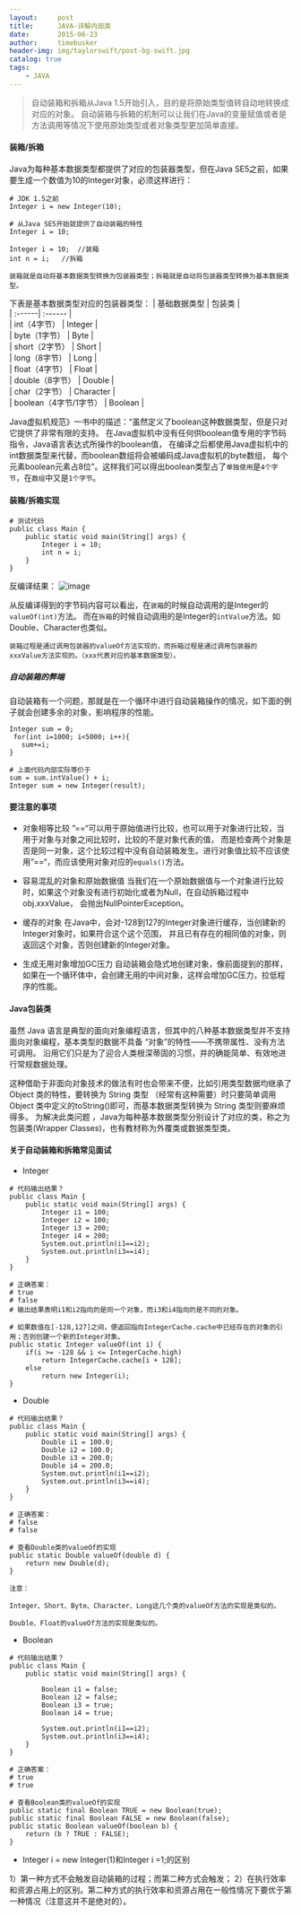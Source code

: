 ```yaml
---
layout:     post
title:      JAVA-详解内部类
date:       2015-06-23
author:     timebusker
header-img: img/taylorswift/post-bg-swift.jpg
catalog: true
tags:
    - JAVA
---
```


> 自动装箱和拆箱从Java 1.5开始引入，目的是将原始类型值转自动地转换成对应的对象。
> 自动装箱与拆箱的机制可以让我们在Java的变量赋值或者是方法调用等情况下使用原始类型或者对象类型更加简单直接。


#### 装箱/拆箱
Java为每种基本数据类型都提供了对应的包装器类型，但在Java SE5之前，如果要生成一个数值为10的Integer对象，必须这样进行：

```
# JDK 1.5之前
Integer i = new Integer(10);

# 从Java SE5开始就提供了自动装箱的特性
Integer i = 10;

Integer i = 10;  //装箱
int n = i;   //拆箱
```

`装箱就是自动将基本数据类型转换为包装器类型；拆箱就是自动将包装器类型转换为基本数据类型。`

下表是基本数据类型对应的包装器类型：
| 基础数据类型 | 包装类 |     
| :------| :------ |     
| int（4字节） | Integer |     
| byte（1字节） | Byte |     
| short（2字节） | Short |     
| long（8字节） | Long |     
| float（4字节） | Float |     
| double（8字节） | Double |     
| char（2字节） | Character |     
| boolean（4字节/1字节） | Boolean |     

Java虚拟机规范》一书中的描述：“虽然定义了boolean这种数据类型，但是只对它提供了非常有限的支持。
在Java虚拟机中没有任何供boolean值专用的字节码指令，Java语言表达式所操作的boolean值，
在编译之后都使用Java虚拟机中的int数据类型来代替，而boolean数组将会被编码成Java虚拟机的byte数组，
每个元素boolean元素占8位”。这样我们可以得出boolean类型占了`单独使用`是`4个字节`，在`数组`中又是`1个字节`。

#### 装箱/拆箱实现

```
# 测试代码
public class Main {
    public static void main(String[] args) {
        Integer i = 10;
        int n = i;
    }
}
```
反编译结果：
![image](https://raw.githubusercontent.com/timebusker/timebusker.github.io/master/img/java-coding/5/2.png?raw=true) 

从反编译得到的字节码内容可以看出，在`装箱`的时候自动调用的是Integer的`valueOf(int)`方法。
而在`拆箱`的时候自动调用的是Integer的`intValue`方法。如Double、Character也类似。

`装箱过程是通过调用包装器的valueOf方法实现的，而拆箱过程是通过调用包装器的 xxxValue方法实现的。（xxx代表对应的基本数据类型）。`

##### 自动装箱的弊端
自动装箱有一个问题，那就是在一个循环中进行自动装箱操作的情况，如下面的例子就会创建多余的对象，影响程序的性能。

```
Integer sum = 0;
 for(int i=1000; i<5000; i++){
   sum+=i;
}

# 上面代码内部实际等价于
sum = sum.intValue() + i;
Integer sum = new Integer(result);
```

#### 要注意的事项
- 对象相等比较
”==“可以用于原始值进行比较，也可以用于对象进行比较，当用于对象与对象之间比较时，比较的不是对象代表的值，
而是检查两个对象是否是同一对象，这个比较过程中没有自动装箱发生。进行对象值比较不应该使用”==“，而应该使用对象对应的`equals()`方法。

- 容易混乱的对象和原始数据值
当我们在一个原始数据值与一个对象进行比较时，如果这个对象没有进行初始化或者为Null，在自动拆箱过程中obj.xxxValue，
会抛出NullPointerException。

- 缓存的对象
在Java中，会对-128到127的Integer对象进行缓存，当创建新的Integer对象时，如果符合这个这个范围，
并且已有存在的相同值的对象，则返回这个对象，否则创建新的Integer对象。

- 生成无用对象增加GC压力
自动装箱会隐式地创建对象，像前面提到的那样，如果在一个循环体中，会创建无用的中间对象，这样会增加GC压力，拉低程序的性能。

#### Java包装类
虽然 Java 语言是典型的面向对象编程语言，但其中的八种基本数据类型并不支持面向对象编程，基本类型的数据不具备
“对象”的特性——不携带属性、没有方法可调用。 沿用它们只是为了迎合人类根深蒂固的习惯，并的确能简单、有效地进行常规数据处理。

这种借助于非面向对象技术的做法有时也会带来不便，比如引用类型数据均继承了 Object 类的特性，要转换为 String 类型
（经常有这种需要）时只要简单调用 Object 类中定义的toString()即可，而基本数据类型转换为 String 类型则要麻烦得多。
为解决此类问题 ，Java为每种基本数据类型分别设计了对应的类，称之为包装类(Wrapper Classes)，也有教材称为外覆类或数据类型类。

#### 关于自动装箱和拆箱常见面试
- Integer 

```
# 代码输出结果？
public class Main {
    public static void main(String[] args) {
        Integer i1 = 100;
        Integer i2 = 100;
        Integer i3 = 200;
        Integer i4 = 200;
        System.out.println(i1==i2);
        System.out.println(i3==i4);
    }
}

# 正确答案：
# true
# false
# 输出结果表明i1和i2指向的是同一个对象，而i3和i4指向的是不同的对象。

# 如果数值在[-128,127]之间，便返回指向IntegerCache.cache中已经存在的对象的引用；否则创建一个新的Integer对象。
public static Integer valueOf(int i) {
    if(i >= -128 && i <= IntegerCache.high)
        return IntegerCache.cache[i + 128];
    else
        return new Integer(i);
}
```

- Double 

```
# 代码输出结果？
public class Main {
    public static void main(String[] args) {
        Double i1 = 100.0;
        Double i2 = 100.0;
        Double i3 = 200.0;
        Double i4 = 200.0;
        System.out.println(i1==i2);
        System.out.println(i3==i4);
    }
}

# 正确答案：
# false
# false

# 查看Double类的valueOf的实现
public static Double valueOf(double d) {
    return new Double(d);
}
```

`注意：`

`Integer、Short、Byte、Character、Long这几个类的valueOf方法的实现是类似的。`

`Double、Float的valueOf方法的实现是类似的。`

- Boolean 

```
# 代码输出结果？
public class Main {
    public static void main(String[] args) {
 
        Boolean i1 = false;
        Boolean i2 = false;
        Boolean i3 = true;
        Boolean i4 = true;
 
        System.out.println(i1==i2);
        System.out.println(i3==i4);
    }
}

# 正确答案：
# true
# true

# 查看Boolean类的valueOf的实现
public static final Boolean TRUE = new Boolean(true);
public static final Boolean FALSE = new Boolean(false);
public static Boolean valueOf(boolean b) {
    return (b ? TRUE : FALSE);
}
```

- Integer i = new Integer(1)和Integer i =1;的区别

1）第一种方式不会触发自动装箱的过程；而第二种方式会触发；
2）在执行效率和资源占用上的区别。第二种方式的执行效率和资源占用在一般性情况下要优于第一种情况（注意这并不是绝对的）。